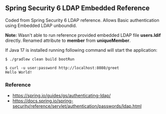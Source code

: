 ## Spring Security 6 LDAP Embedded Reference

Coded from Spring Security 6 LDAP reference. Allows Basic authentication using Embedded
LDAP unboundid.

**Note:** Wasn't able to run reference provided embedded LDAP file **users.ldif** directly.
Renamed attribute to **member** from **uniqueMember**.

If Java 17 is installed running following command will start the application:
```shell
$ ./gradlew clean build bootRun

$ curl -u user:password http://localhost:8080/greet
Hello World!
```

### Reference
* https://spring.io/guides/gs/authenticating-ldap/
* https://docs.spring.io/spring-security/reference/servlet/authentication/passwords/ldap.html
